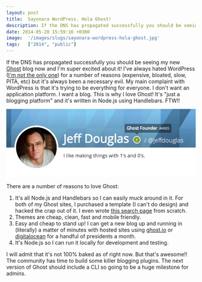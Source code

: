 ```yaml
---
layout: post
title:  Sayonara WordPress. Hola Ghost!
description: If the DNS has propagated successfully you should be seeing my new Ghost  blog now and Im super excited about it! Ive always hated WordPress (Im not the only one  ) for a number of reasons (expensive, bloated, slow, PITA, etc) but its always been a necessary evil. My main complaint with WordPress is that its trying to be everything for everyone. I dont want an application platform. I want a blog. This is why I love Ghost! Its just a blogging platform and its written in Node.js using Handlebars. 
date: 2014-05-20 15:59:16 +0300
image:  '/images/slugs/sayonara-wordpress-hola-ghost.jpg'
tags:   ["2014", "public"]
---
```

<p>If the DNS has propagated successfully you should be seeing my new <a href="http://www.ghost.org">Ghost</a> blog now and I'm super excited about it! I've always hated WordPress (<a href="https://www.google.com/search?q=why+i+hate+wordpress&oq=why+i+hate+wordpress&aqs=chrome..69i57j0.3102j1j7&sourceid=chrome&es_sm=91&ie=UTF-8">I'm not the only one</a>) for a number of reasons (expensive, bloated, slow, PITA, etc) but it's always been a necessary evil. My main complaint with WordPress is that it's trying to be everything for everyone. I don't want an application platform. I want a blog. This is why I love Ghost! It's "just a blogging platform" and it's written in Node.js using Handlebars. FTW!!</p>
<p><a href="https://ghost.org/jeffdouglas/"><img src="images/ghost-founder.png" alt="" ></a></p>
<p>There are a number of reasons to love Ghost:</p>
<ol>
<li>It's all Node.js and Handlebars so I can easily muck around in it. For both of my Ghost sites, I purchased a template (I can't do design) and hacked the crap out of it. I even wrote <a href="/search">this search page</a> from scratch.</li>
<li>Themes are cheap, clean, fast and mobile friendly.</li>
<li>Easy and cheap to stand up! I can get a new blog up and running in (literally) a matter of minutes with hosted sites using <a href="http://www.ghost.io">ghost.io</a> or <a href="http://www.digitalocean.com">digitalocean</a> for a handful of presidents a month.</li>
<li>It's Node.js so I can run it locally for development and testing.</li>
</ol>
<p>I will admit that it's not 100% baked as of right now. But that's awesome!! The community has time to build some killer blogging plugins. The next version of Ghost should include a CLI so going to be a huge milestone for admins.</p>


